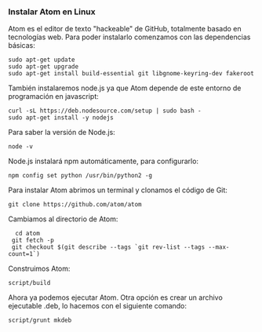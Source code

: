 ### Instalar Atom en Linux
Atom es el editor de texto "hackeable" de GitHub, totalmente basado en tecnologías web.
Para poder instalarlo comenzamos con las dependencias básicas:

```
sudo apt-get update
sudo apt-get upgrade
sudo apt-get install build-essential git libgnome-keyring-dev fakeroot
```

También instalaremos node.js ya que Atom depende de este entorno de programación en javascript:

```
curl -sL https://deb.nodesource.com/setup | sudo bash -
sudo apt-get install -y nodejs
```

Para saber la versión de Node.js:
```
node -v
```

Node.js instalará npm automáticamente, para configurarlo:

```
npm config set python /usr/bin/python2 -g
```

Para instalar Atom abrimos un terminal y clonamos el código de Git:
```
git clone https://github.com/atom/atom
```

Cambiamos al directorio de Atom:

```
  cd atom  
 git fetch -p  
 git checkout $(git describe --tags `git rev-list --tags --max-count=1`)
```

Construimos Atom:
```
script/build
```

Ahora ya podemos ejecutar Atom. Otra opción es crear un archivo ejecutable .deb, lo hacemos con el siguiente comando:
```
script/grunt mkdeb
```
